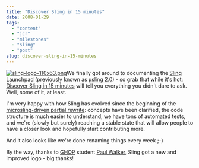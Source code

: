 ```yaml
---
title: "Discover Sling in 15 minutes"
date: 2008-01-29
tags: 
  - "content"
  - "jcr"
  - "milestones"
  - "sling"
  - "post"
slug: discover-sling-in-15-minutes
---
```


[![sling-logo-110x63.png](http://codeconsult.ch/bertrand/archives/images/sling-logo-110x63.png)](http://incubator.apache.org/sling)We finally got around to documenting the [Sling](http://incubator.apache.org/sling) Launchpad (previously known as [µsling 2.0](https://issues.apache.org/jira/browse/SLING-149)) - so grab that while it's hot: [Discover Sling in 15 minutes](http://incubator.apache.org/sling/site/discover-sling-in-15-minutes.html) will tell you everything you didn't dare to ask. Well, some of it, at least.

I'm very happy with how Sling has evolved since the beginning of the [microsling-driven partial rewrite](https://issues.apache.org/jira/browse/SLING-47): concepts have been clarified, the code structure is much easier to understand, we have tons of automated tests, and we're (slowly but surely) reaching a stable state that will allow people to have a closer look and hopefully start contributing more.

And it also looks like we're done renaming things every week ;-)

By the way, thanks to [GHOP](http://code.google.com/opensource/ghop/2007-8/) student [Paul Walker](http://code.google.com/p/google-highly-open-participation-asf/issues/detail?id=2), Sling got a new and improved logo - big thanks!
